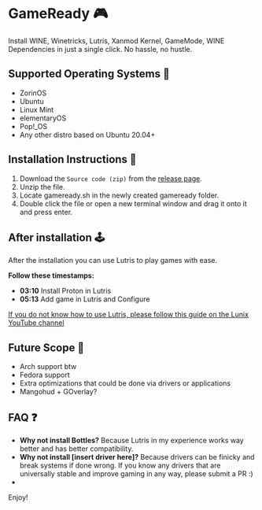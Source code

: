 # GameReady 🎮
Install WINE, Winetricks, Lutris, Xanmod Kernel, GameMode, WINE Dependencies in just a single click. No hassle, no hustle.

## Supported Operating Systems 🚦

- ZorinOS
- Ubuntu
- Linux Mint
- elementaryOS
- Pop!_OS
- Any other distro based on Ubuntu 20.04+

## Installation Instructions 🚀

1. Download the `Source code (zip)` from the [release page](https://github.com/NayamAmarshe/gameready/releases/latest).
2. Unzip the file.
3. Locate gameready.sh in the newly created gameready folder.
4. Double click the file or open a new terminal window and drag it onto it and press enter.

## After installation 🕹
After the installation you can use Lutris to play games with ease. 

__Follow these timestamps:__   
- **03:10** Install Proton in Lutris   
- **05:13** Add game in Lutris and Configure

[If you do not know how to use Lutris, please follow this guide on the Lunix YouTube channel](https://www.youtube.com/watch?v=RwnDtMfhmWk)   


## Future Scope 🤫
- Arch support btw
- Fedora support
- Extra optimizations that could be done via drivers or applications
- Mangohud + GOverlay?

## FAQ ❓
- **Why not install Bottles?** Because Lutris in my experience works way better and has better compatibility.
- **Why not install [insert driver here]?** Because drivers can be finicky and break systems if done wrong. If you know any drivers that are universally stable and improve gaming in any way, please submit a PR :)
- 

Enjoy!
